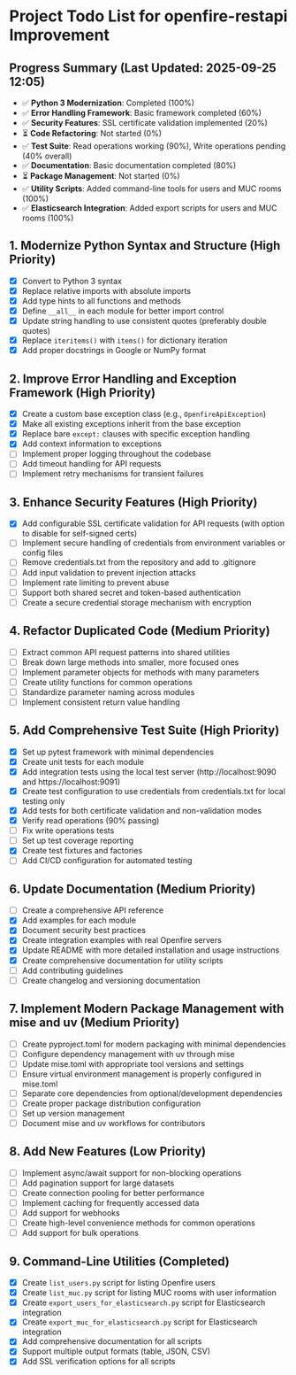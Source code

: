 # Project Todo List for openfire-restapi Improvement

## Progress Summary (Last Updated: 2025-09-25 12:05)

- ✅ **Python 3 Modernization**: Completed (100%)
- ✅ **Error Handling Framework**: Basic framework completed (60%)
- ✅ **Security Features**: SSL certificate validation implemented (20%)
- ⏳ **Code Refactoring**: Not started (0%)
- ✅ **Test Suite**: Read operations working (90%), Write operations pending (40% overall)
- ✅ **Documentation**: Basic documentation completed (80%)
- ⏳ **Package Management**: Not started (0%)
- ✅ **Utility Scripts**: Added command-line tools for users and MUC rooms (100%)
- ✅ **Elasticsearch Integration**: Added export scripts for users and MUC rooms (100%)

## 1. Modernize Python Syntax and Structure (High Priority)
- [x] Convert to Python 3 syntax
- [x] Replace relative imports with absolute imports
- [x] Add type hints to all functions and methods
- [x] Define `__all__` in each module for better import control
- [x] Update string handling to use consistent quotes (preferably double quotes)
- [x] Replace `iteritems()` with `items()` for dictionary iteration
- [x] Add proper docstrings in Google or NumPy format

## 2. Improve Error Handling and Exception Framework (High Priority)
- [x] Create a custom base exception class (e.g., `OpenfireApiException`)
- [x] Make all existing exceptions inherit from the base exception
- [x] Replace bare `except:` clauses with specific exception handling
- [x] Add context information to exceptions
- [ ] Implement proper logging throughout the codebase
- [ ] Add timeout handling for API requests
- [ ] Implement retry mechanisms for transient failures

## 3. Enhance Security Features (High Priority)
- [x] Add configurable SSL certificate validation for API requests (with option to disable for self-signed certs)
- [ ] Implement secure handling of credentials from environment variables or config files
- [ ] Remove credentials.txt from the repository and add to .gitignore
- [ ] Add input validation to prevent injection attacks
- [ ] Implement rate limiting to prevent abuse
- [ ] Support both shared secret and token-based authentication
- [ ] Create a secure credential storage mechanism with encryption

## 4. Refactor Duplicated Code (Medium Priority)
- [ ] Extract common API request patterns into shared utilities
- [ ] Break down large methods into smaller, more focused ones
- [ ] Implement parameter objects for methods with many parameters
- [ ] Create utility functions for common operations
- [ ] Standardize parameter naming across modules
- [ ] Implement consistent return value handling

## 5. Add Comprehensive Test Suite (High Priority)
- [x] Set up pytest framework with minimal dependencies
- [x] Create unit tests for each module
- [x] Add integration tests using the local test server (http://localhost:9090 and https://localhost:9091)
- [x] Create test configuration to use credentials from credentials.txt for local testing only
- [x] Add tests for both certificate validation and non-validation modes
- [x] Verify read operations (90% passing)
- [ ] Fix write operations tests
- [ ] Set up test coverage reporting
- [x] Create test fixtures and factories
- [ ] Add CI/CD configuration for automated testing

## 6. Update Documentation (Medium Priority)
- [ ] Create a comprehensive API reference
- [x] Add examples for each module
- [x] Document security best practices
- [x] Create integration examples with real Openfire servers
- [x] Update README with more detailed installation and usage instructions
- [x] Create comprehensive documentation for utility scripts
- [ ] Add contributing guidelines
- [ ] Create changelog and versioning documentation

## 7. Implement Modern Package Management with mise and uv (Medium Priority)
- [ ] Create pyproject.toml for modern packaging with minimal dependencies
- [ ] Configure dependency management with uv through mise
- [ ] Update mise.toml with appropriate tool versions and settings
- [ ] Ensure virtual environment management is properly configured in mise.toml
- [ ] Separate core dependencies from optional/development dependencies
- [ ] Create proper package distribution configuration
- [ ] Set up version management
- [ ] Document mise and uv workflows for contributors

## 8. Add New Features (Low Priority)
- [ ] Implement async/await support for non-blocking operations
- [ ] Add pagination support for large datasets
- [ ] Create connection pooling for better performance
- [ ] Implement caching for frequently accessed data
- [ ] Add support for webhooks
- [ ] Create high-level convenience methods for common operations
- [ ] Add support for bulk operations

## 9. Command-Line Utilities (Completed)
- [x] Create `list_users.py` script for listing Openfire users
- [x] Create `list_muc.py` script for listing MUC rooms with user information
- [x] Create `export_users_for_elasticsearch.py` script for Elasticsearch integration
- [x] Create `export_muc_for_elasticsearch.py` script for Elasticsearch integration
- [x] Add comprehensive documentation for all scripts
- [x] Support multiple output formats (table, JSON, CSV)
- [x] Add SSL verification options for all scripts
